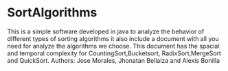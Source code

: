 # SortAlgorithms

This is a simple software developed in java to analyze the behavior of different types of sorting algorithms it also include a document
with all you need for analyze the algorithms we choose. This document has the spacial and temporal complexity for CountingSort,Bucketsort,
RadixSort,MergeSort and QuickSort.
Authors: Jose Morales, Jhonatan Bellaiza and Alexis Bonilla
